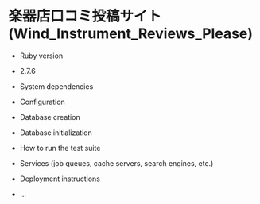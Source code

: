 # 楽器店口コミ投稿サイト(Wind_Instrument_Reviews_Please)



* Ruby version
* 2.7.6

* System dependencies

* Configuration

* Database creation

* Database initialization

* How to run the test suite

* Services (job queues, cache servers, search engines, etc.)

* Deployment instructions

* ...
